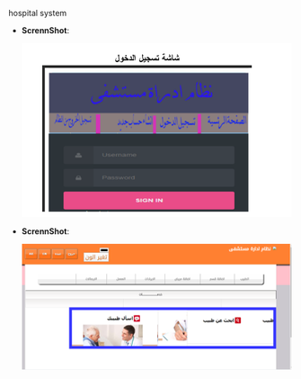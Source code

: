 hospital system




- **ScrennShot**:

     ![ScrennShot](https://github.com/abdalazeim/hospital-system/blob/master/log.PNG)






- **ScrennShot**:

     ![ScrennShot](https://github.com/abdalazeim/hospital-system/blob/master/home.PNG)
